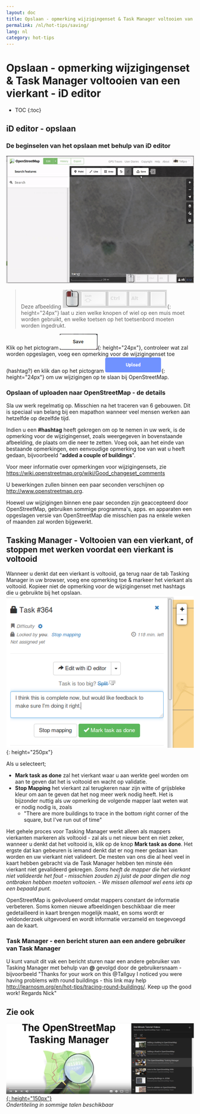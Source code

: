 ```yaml
---
layout: doc
title: Opslaan - opmerking wijzigingenset & Task Manager voltooien van een vierkant - iD editor
permalink: /nl/hot-tips/saving/
lang: nl
category: hot-tips
---
```


Opslaan - opmerking wijzigingenset & Task Manager voltooien van een vierkant - iD editor
============

- TOC
{:toc}

<!-- >  Deze handleiding kan gedownload worden als [tm_starting_nl.odt](/files/tm_starting_nl.odt) of [tm_starting_nl.pdf](/files/tm_starting_nl.pdf)  
> Gemaakt op 30-10-2016  -->

iD editor - opslaan
------------------

### De beginselen van het opslaan met behulp van iD editor ###

![saving][]

> Deze afbeelding ![keymon]{: height="24px"} laat u zien welke knopen of wiel op een muis moet worden gebruikt, en welke toetsen op het toetsenbord moeten worden ingedrukt.  

Klik op het pictogram ![save-icon]{: height="24px"}, controleer wat zal worden opgeslagen, voeg een opmerking voor de wijzigingenset toe (hashtag?) en klik dan op het pictogram ![upload]{: height="24px"} om uw wijzigingen op te slaan bij OpenStreetMap.  

### Opslaan of uploaden naar OpenStreetMap - de details ###

Sla uw werk regelmatig op. Misschien na het traceren van 6 gebouwen. Dit is speciaal van belang bij een mapathon wanneer veel mensen werken aan hetzelfde op dezelfde tijd.  

Indien u een **#hashtag** heeft gekregen om op te nemen in uw werk, is de opmerking voor de wijzigingenset, zoals weergegeven in bovenstaande afbeelding, de plaats om die neer te zetten. Voeg ook, aan het einde van bestaande opmerkingen, een eenvoudige opmerking toe van wat u heeft gedaan, bijvoorbeeld "**added a couple of buildings**".  

Voor meer informatie over opmerkingen voor wijzigingensets, zie <https://wiki.openstreetmap.org/wiki/Good_changeset_comments>  

U bewerkingen zullen binnen een paar seconden verschijnen op <http://www.openstreetmap.org>.  

Hoewel uw wijzigingen binnen ene paar seconden zijn geaccepteerd door OpenStreetMap, gebruiken sommige programma's, apps. en apparaten een opgeslagen versie van OpenStreetMap die misschien pas na enkele weken of maanden zal worden bijgewerkt.  

Tasking Manager - Voltooien van een vierkant, of stoppen met werken voordat een vierkant is voltooid  
-------------------------------------------------------------------

Wanneer u denkt dat een vierkant is voltooid, ga terug naar de tab Tasking Manager in uw browser, voeg ene opmerking toe & markeer het vierkant als voltooid. Kopieer niet de opmerking voor de wijzigingenset met hashtags die u gebruikte bij het opslaan.  
![mark task as done]{: height="250px"}  

Als u selecteert;

- **Mark task as done** zal het vierkant waar u aan werkte geel worden om aan te geven dat het is voltooid en wacht op validatie.  
- **Stop Mapping** het vierkant zal terugkeren naar zijn witte of grijsbleke kleur om aan te geven dat het nog meer werk nodig heeft. Het is bijzonder nuttig als uw opmerking de volgende mapper laat weten wat er nodig nodig is, zoals  
    - "There are more buildings to trace in the bottom right corner of the square, but I've run out of time"  

Het gehele proces voor Tasking Manager werkt alleen als mappers vierkanten markeren als voltooid - zal als u net nieuw bent en niet zeker, wanneer u denkt dat het voltooid is, klik op de knop **Mark task as done**. Het ergste dat kan gebeuren is iemand denkt dat er nog meer gedaan kan worden en uw vierkant niet valideert. De mesten van ons die al heel veel in kaart hebben gebracht via de Task Manager hebben ten minste één vierkant niet gevalideerd gekregen. *Soms heeft de mapper die het vierkant niet valideerde het fout - misschien zouden zij juist de paar dingen die nog ontbraken hebben moeten voltooien. - We missen allemaal wel eens iets op een bepaald punt.*  

OpenStreetMap is geëvolueerd omdat mappers constant de informatie verbeteren. Soms komen nieuwe afbeeldingen beschikbaar die meer gedetailleerd in kaart brengen mogelijk maakt, en soms wordt er veldonderzoek uitgevoerd en wordt informatie verzameld en toegevoegd aan de kaart.   

### Task Manager - een bericht sturen aan een andere gebruiker van Task Manager ###
U kunt vanuit dit vak een bericht sturen naar een andere gebruiker van Tasking Manager met behulp van **@** gevolgd door de gebruikersnaam - bijvoorbeeld "Thanks for your work on this @Tallguy I noticed you were having problems with round buildings - this link may help http://learnosm.org/en/hot-tips/tracing-round-buildings/. Keep up the good work! Regards Nick"  

Zie ook  
---------

[![OSM-TM-video]{: height="150px"}](https://www.youtube.com/watch?v=_feTGQXLf_M&list=PLb9506_-6FMHZ3nwn9heri3xjQKrSq1hN&index=9 "Humanitarian OpenStreetMap Team - Tasking Manager Tutorial Videos")  
*Ondertiteling in sommige talen beschikbaar*  



[saving]:/images/hot-tips/saving.gif
[keymon]:/images/hot-tips/keymon.png
[mark task as done]:/images/hot-tips/mark-task-as-done.png
[save-icon]: /images/beginner/save-icon.png "Pictogram Opslaan"
[upload]: /images/beginner/upload.png "Uploaden"
[arrow-up]: /images/arrow-up.png
[OSM-TM-video]: /images/hot-tips/OSM-TM-video.png "Humanitarian OpenStreetMap Team - Tasking Manager Tutorial Videos"
